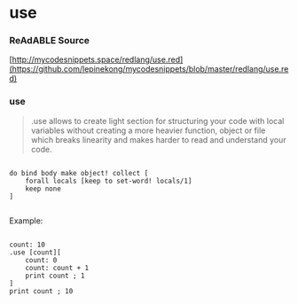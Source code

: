 
# use


### ReAdABLE Source

[http://mycodesnippets.space/redlang/use.red](https://github.com/lepinekong/mycodesnippets/blob/master/redlang/use.red)


### use

>.use allows to create light section for structuring your code
with local variables without creating a more heavier function, object or file which breaks linearity and makes harder to read and understand your code.


```

do bind body make object! collect [
    forall locals [keep to set-word! locals/1]
    keep none
]
        
```


Example:


```

count: 10
.use [count][
    count: 0
    count: count + 1
    print count ; 1
]
print count ; 10            
        
```


